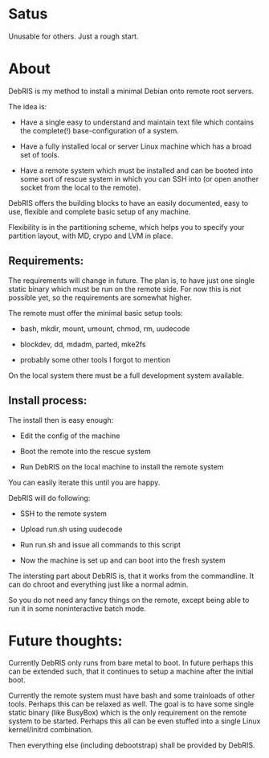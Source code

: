Satus
=====

Unusable for others.  Just a rough start.

About
=====

DebRIS is my method to install a minimal Debian onto remote
root servers.

The idea is:

- Have a single easy to understand and maintain text file
  which contains the complete(!) base-configuration of a system.

- Have a fully installed local or server Linux machine which 
  has a broad set of tools.

- Have a remote system which must be installed and can be booted
  into some sort of rescue system in which you can SSH into
  (or open another socket from the local to the remote).

DebRIS offers the building blocks to have an easily documented,
easy to use, flexible and complete basic setup of any machine.

Flexibility is in the partitioning scheme, which helps you to specify
your partition layout, with MD, crypo and LVM in place.


Requirements:
-------------

The requirements will change in future.  The plan is, to have just
one single static binary which must be run on the remote side.
For now this is not possible yet, so the requirements are somewhat
higher.

The remote must offer the minimal basic setup tools:

- bash, mkdir, mount, umount, chmod, rm, uudecode

- blockdev, dd, mdadm, parted, mke2fs

- probably some other tools I forgot to mention

On the local system there must be a full development system available.


Install process:
----------------

The install then is easy enough:

- Edit the config of the machine

- Boot the remote into the rescue system

- Run DebRIS on the local machine to install the remote system

You can easily iterate this until you are happy.
 
DebRIS will do following:

- SSH to the remote system

- Upload run.sh using uudecode

- Run run.sh and issue all commands to this script

- Now the machine is set up and can boot into the fresh system

The intersting part about DebRIS is, that it works from the commandline.
It can do chroot and everything just like a normal admin.

So you do not need any fancy things on the remote, except being able to
run it in some noninteractive batch mode.


Future thoughts:
================

Currently DebRIS only runs from bare metal to boot.  In future perhaps
this can be extended such, that it continues to setup a machine after
the initial boot.

Currently the remote system must have bash and some trainloads of other
tools.  Perhaps this can be relaxed as well.  The goal is to have some
single static binary (like BusyBox) which is the only requirement on
the remote system to be started.  Perhaps this all can be even stuffed
into a single Linux kernel/initrd combination.

Then everything else (including debootstrap) shall be provided by DebRIS.

